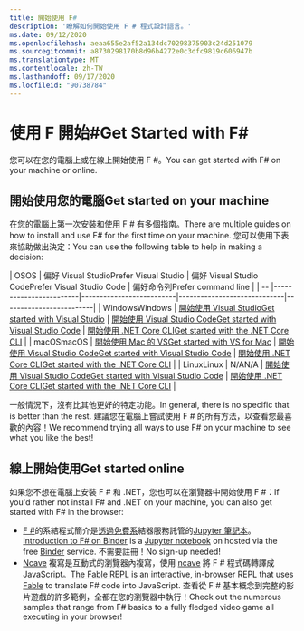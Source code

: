 ```yaml
---
title: 開始使用 F#
description: '瞭解如何開始使用 F # 程式設計語言。'
ms.date: 09/12/2020
ms.openlocfilehash: aeaa655e2af52a134dc70298375903c24d251079
ms.sourcegitcommit: a8730298170b8d96b4272e0c3dfc9819c606947b
ms.translationtype: MT
ms.contentlocale: zh-TW
ms.lasthandoff: 09/17/2020
ms.locfileid: "90738784"
---
```

# <a name="get-started-with-f"></a><span data-ttu-id="bd472-103">使用 F 開始\#</span><span class="sxs-lookup"><span data-stu-id="bd472-103">Get Started with F\#</span></span>

<span data-ttu-id="bd472-104">您可以在您的電腦上或在線上開始使用 F #。</span><span class="sxs-lookup"><span data-stu-id="bd472-104">You can get started with F# on your machine or online.</span></span>

## <a name="get-started-on-your-machine"></a><span data-ttu-id="bd472-105">開始使用您的電腦</span><span class="sxs-lookup"><span data-stu-id="bd472-105">Get started on your machine</span></span>

<span data-ttu-id="bd472-106">在您的電腦上第一次安裝和使用 F # 有多個指南。</span><span class="sxs-lookup"><span data-stu-id="bd472-106">There are multiple guides on how to install and use F# for the first time on your machine.</span></span>  <span data-ttu-id="bd472-107">您可以使用下表來協助做出決定：</span><span class="sxs-lookup"><span data-stu-id="bd472-107">You can use the following table to help in making a decision:</span></span>

| <span data-ttu-id="bd472-108">OS</span><span class="sxs-lookup"><span data-stu-id="bd472-108">OS</span></span> | <span data-ttu-id="bd472-109">偏好 Visual Studio</span><span class="sxs-lookup"><span data-stu-id="bd472-109">Prefer Visual Studio</span></span> | <span data-ttu-id="bd472-110">偏好 Visual Studio Code</span><span class="sxs-lookup"><span data-stu-id="bd472-110">Prefer Visual Studio Code</span></span> | <span data-ttu-id="bd472-111">偏好命令列</span><span class="sxs-lookup"><span data-stu-id="bd472-111">Prefer command line</span></span> |
| -- |------------------------|--------------------------|-----------------------------|-------------------------|
| <span data-ttu-id="bd472-112">Windows</span><span class="sxs-lookup"><span data-stu-id="bd472-112">Windows</span></span> | [<span data-ttu-id="bd472-113">開始使用 Visual Studio</span><span class="sxs-lookup"><span data-stu-id="bd472-113">Get started with Visual Studio</span></span>](get-started-visual-studio.md) | [<span data-ttu-id="bd472-114">開始使用 Visual Studio Code</span><span class="sxs-lookup"><span data-stu-id="bd472-114">Get started with Visual Studio Code</span></span>](get-started-vscode.md) | [<span data-ttu-id="bd472-115">開始使用 .NET Core CLI</span><span class="sxs-lookup"><span data-stu-id="bd472-115">Get started with the .NET Core CLI</span></span>](get-started-command-line.md) |
| <span data-ttu-id="bd472-116">macOS</span><span class="sxs-lookup"><span data-stu-id="bd472-116">macOS</span></span> | [<span data-ttu-id="bd472-117">開始使用 Mac 的 VS</span><span class="sxs-lookup"><span data-stu-id="bd472-117">Get started with VS for Mac</span></span>](get-started-with-visual-studio-for-mac.md) | [<span data-ttu-id="bd472-118">開始使用 Visual Studio Code</span><span class="sxs-lookup"><span data-stu-id="bd472-118">Get started with Visual Studio Code</span></span>](get-started-vscode.md) | [<span data-ttu-id="bd472-119">開始使用 .NET Core CLI</span><span class="sxs-lookup"><span data-stu-id="bd472-119">Get started with the .NET Core CLI</span></span>](get-started-command-line.md) |
| <span data-ttu-id="bd472-120">Linux</span><span class="sxs-lookup"><span data-stu-id="bd472-120">Linux</span></span> | <span data-ttu-id="bd472-121">N/A</span><span class="sxs-lookup"><span data-stu-id="bd472-121">N/A</span></span> | [<span data-ttu-id="bd472-122">開始使用 Visual Studio Code</span><span class="sxs-lookup"><span data-stu-id="bd472-122">Get started with Visual Studio Code</span></span>](get-started-vscode.md) | [<span data-ttu-id="bd472-123">開始使用 .NET Core CLI</span><span class="sxs-lookup"><span data-stu-id="bd472-123">Get started with the .NET Core CLI</span></span>](get-started-command-line.md) |

<span data-ttu-id="bd472-124">一般情況下，沒有比其他更好的特定功能。</span><span class="sxs-lookup"><span data-stu-id="bd472-124">In general, there is no specific that is better than the rest.</span></span> <span data-ttu-id="bd472-125">建議您在電腦上嘗試使用 F # 的所有方法，以查看您最喜歡的內容！</span><span class="sxs-lookup"><span data-stu-id="bd472-125">We recommend trying all ways to use F# on your machine to see what you like the best!</span></span>

## <a name="get-started-online"></a><span data-ttu-id="bd472-126">線上開始使用</span><span class="sxs-lookup"><span data-stu-id="bd472-126">Get started online</span></span>

<span data-ttu-id="bd472-127">如果您不想在電腦上安裝 F # 和 .NET，您也可以在瀏覽器中開始使用 F #：</span><span class="sxs-lookup"><span data-stu-id="bd472-127">If you'd rather not install F# and .NET on your machine, you can also get started with F# in the browser:</span></span>

* <span data-ttu-id="bd472-128">[F #](https://mybinder.org/v2/gh/dotnet/interactive/main?urlpath=lab)的系結程式簡介是[透過免費系](https://mybinder.org/)結器服務託管的[Jupyter 筆記本](https://jupyter.org/)。</span><span class="sxs-lookup"><span data-stu-id="bd472-128">[Introduction to F# on Binder](https://mybinder.org/v2/gh/dotnet/interactive/main?urlpath=lab) is a [Jupyter notebook](https://jupyter.org/) on hosted via the free [Binder](https://mybinder.org/) service.</span></span> <span data-ttu-id="bd472-129">不需要註冊！</span><span class="sxs-lookup"><span data-stu-id="bd472-129">No sign-up needed!</span></span>
* <span data-ttu-id="bd472-130">[Ncave](https://fable.io/repl/) 複寫是互動式的瀏覽器內複寫，使用 [ncave](https://fable.io/) 將 F # 程式碼轉譯成 JavaScript。</span><span class="sxs-lookup"><span data-stu-id="bd472-130">[The Fable REPL](https://fable.io/repl/) is an interactive, in-browser REPL that uses [Fable](https://fable.io/) to translate F# code into JavaScript.</span></span> <span data-ttu-id="bd472-131">查看從 F # 基本概念到完整的影片遊戲的許多範例，全都在您的瀏覽器中執行！</span><span class="sxs-lookup"><span data-stu-id="bd472-131">Check out the numerous samples that range from F# basics to a fully fledged video game all executing in your browser!</span></span>
